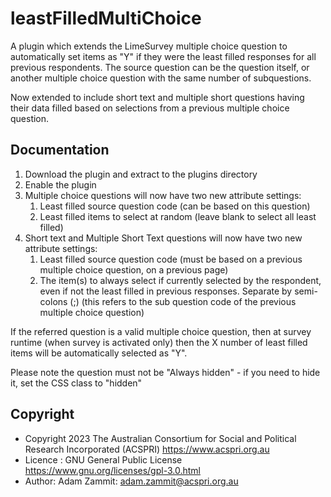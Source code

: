 # leastFilledMultiChoice

A plugin which extends the LimeSurvey multiple choice question to automatically set items as "Y" if they were the least filled responses for all previous respondents. The source question can be the question itself, or another multiple choice question with the same number of subquestions.

Now extended to include short text and multiple short questions having their data filled based on selections from a previous multiple choice question.


## Documentation

1. Download the plugin and extract to the plugins directory
2. Enable the plugin
3. Multiple choice questions will now have two new attribute settings: 
    1. Least filled source question code (can be based on this question)
    2. Least filled items to select at random (leave blank to select all least filled)
4. Short text and Multiple Short Text questions will now have two new attribute settings:
    1. Least filled source question code (must be based on a previous multiple choice question, on a previous page)
    2. The item(s) to always select if currently selected by the respondent, even if not the least filled in previous responses. Separate by semi-colons (;) (this refers to the sub question code of the previous multiple choice question)

If the referred question is a valid multiple choice question, then at survey runtime (when survey is activated only) then the X number of least filled items will be automatically selected as "Y".

Please note the question must not be "Always hidden" - if you need to hide it, set the CSS class to "hidden"

## Copyright
- Copyright 2023 The Australian Consortium for Social and Political Research Incorporated (ACSPRI) <https://www.acspri.org.au>
- Licence : GNU General Public License <https://www.gnu.org/licenses/gpl-3.0.html>
- Author: Adam Zammit: adam.zammit@acspri.org.au
